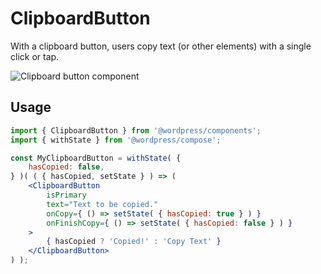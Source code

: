 # ClipboardButton

With a clipboard button, users copy text (or other elements) with a single click or tap.

![Clipboard button component](https://wordpress.org/gutenberg/files/2019/07/clipboard-button-2-1.png)


## Usage

```jsx
import { ClipboardButton } from '@wordpress/components';
import { withState } from '@wordpress/compose';

const MyClipboardButton = withState( {
	hasCopied: false,
} )( ( { hasCopied, setState } ) => ( 
	<ClipboardButton
		isPrimary
		text="Text to be copied."
		onCopy={ () => setState( { hasCopied: true } ) }
		onFinishCopy={ () => setState( { hasCopied: false } ) }
	>
		{ hasCopied ? 'Copied!' : 'Copy Text' }
	</ClipboardButton>
) );
```
